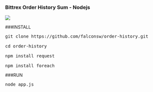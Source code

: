 ### Bittrex Order History Sum - Nodejs

<img src="https://cdn.pbrd.co/images/H8JPk3k.png"/>

###INSTALL

<pre>
git clone https://github.com/falconsw/order-history.git

cd order-history

npm install request

npm install foreach
</pre>

###RUN

<pre>
node app.js
</pre>  

